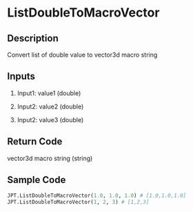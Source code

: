 # ListDoubleToMacroVector

## Description

Convert list of double value to vector3d macro string

## Inputs

1. Input1: value1 (double)

2. Input2: value2 (double)

3. Input2: value3 (double)

## Return Code

vector3d macro string (string)

## Sample Code

```python
JPT.ListDoubleToMacroVector(1.0, 1.0, 1.0) # [1.0,1.0,1.0]
JPT.ListDoubleToMacroVector(1, 2, 3) # [1,2,3]
```
